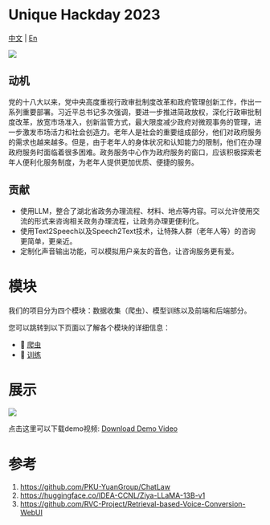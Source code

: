 # Unique Hackday 2023

[中文](README_ZH.md) | [En](README.md)

![](assets/index.gif)

## 动机

党的十八大以来，党中央高度重视行政审批制度改革和政府管理创新工作，作出一系列重要部署。习近平总书记多次强调，要进一步推进简政放权，深化行政审批制度改革，放宽市场准入，创新监管方式，最大限度减少政府对微观事务的管理，进一步激发市场活力和社会创造力。老年人是社会的重要组成部分，他们对政府服务的需求也越来越多。但是，由于老年人的身体状况和认知能力的限制，他们在办理政府服务时面临着很多困难。政务服务中心作为政府服务的窗口，应该积极探索老年人便利化服务制度，为老年人提供更加优质、便捷的服务。

## 贡献

+ 使用LLM，整合了湖北省政务办理流程、材料、地点等内容。可以允许使用交流的形式来咨询相关政务办理流程，让政务办理更便利化。
+ 使用Text2Speech以及Speech2Text技术，让特殊人群（老年人等）的咨询更简单，更亲近。
+ 定制化声音输出功能，可以模拟用户亲友的音色，让咨询服务更有爱。

# 模块

我们的项目分为四个模块：数据收集（爬虫）、模型训练以及前端和后端部分。

您可以跳转到以下页面以了解各个模块的详细信息：

+ 🐢 [爬虫](crawler/README.md)
+ 🤖 [训练](train/README.md)

# 展示

![](assets/test.gif)

点击这里可以下载demo视频: [Download Demo Video](assets/display.mov)

# 参考

1. https://github.com/PKU-YuanGroup/ChatLaw
2. https://huggingface.co/IDEA-CCNL/Ziya-LLaMA-13B-v1
3. https://github.com/RVC-Project/Retrieval-based-Voice-Conversion-WebUI